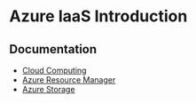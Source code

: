 # Azure IaaS Introduction

## Documentation

- [Cloud Computing](./cloudcomputing.md)
- [Azure Resource Manager](./arm.md)
- [Azure Storage](./storage.md)